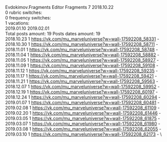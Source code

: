 Evdokimov.Fragments	Editor Fragments 7 2018.10.22\
0 rubric switches:\
0 frequency switches:\
1 vacations:\
2019.01.10 2019.02.01 \
Total posts amount: 19	Posts dates amount: 19\
2018.10.23 1 https://vk.com/mu_marveluniverse?w=wall-17592208_58331 - \
2018.10.30 1 https://vk.com/mu_marveluniverse?w=wall-17592208_58711 - \
2018.11.01 1 https://vk.com/mu_marveluniverse?w=wall-17592208_58748 - \
2018.11.04 1 https://vk.com/mu_marveluniverse?w=wall-17592208_58882 - \
2018.11.05 1 https://vk.com/mu_marveluniverse?w=wall-17592208_58927 - \
2018.11.09 1 https://vk.com/mu_marveluniverse?w=wall-17592208_59108 - \
2018.11.12 1 https://vk.com/mu_marveluniverse?w=wall-17592208_59235 - \
2018.11.17 1 https://vk.com/mu_marveluniverse?w=wall-17592208_59421 - \
2018.11.21 1 https://vk.com/mu_marveluniverse?w=wall-17592208_59563 - \
2018.12.07 1 https://vk.com/mu_marveluniverse?w=wall-17592208_59952 - \
2018.12.19 1 https://vk.com/mu_marveluniverse?w=wall-17592208_60197 - \
2018.12.24 1 https://vk.com/mu_marveluniverse?w=wall-17592208_60294 - \
2019.01.07 1 https://vk.com/mu_marveluniverse?w=wall-17592208_60481 - \
2019.02.08 1 https://vk.com/mu_marveluniverse?w=wall-17592208_61109 - \
2019.02.20 1 https://vk.com/mu_marveluniverse?w=wall-17592208_61446 - \
2019.03.05 1 https://vk.com/mu_marveluniverse?w=wall-17592208_61875 - \
2019.03.07 1 https://vk.com/mu_marveluniverse?w=wall-17592208_61980 - \
2019.03.08 1 https://vk.com/mu_marveluniverse?w=wall-17592208_62055 - \
2019.03.10 1 https://vk.com/mu_marveluniverse?w=wall-17592208_62173 - \
